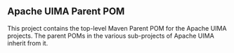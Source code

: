 Apache UIMA Parent POM
----------------------

This project contains the top-level Maven Parent POM for the Apache UIMA projects. The parent POMs
in the various sub-projects of Apache UIMA inherit from it.